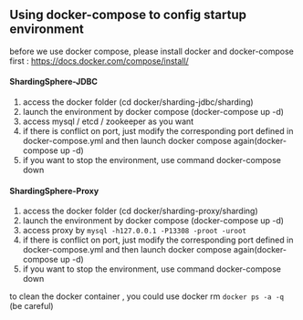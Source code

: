 ## Using docker-compose to config startup environment

before we use docker compose, please install docker and docker-compose first : https://docs.docker.com/compose/install/

#### ShardingSphere-JDBC

1. access the docker folder (cd docker/sharding-jdbc/sharding)
2. launch the environment by docker compose (docker-compose up -d)
3. access mysql / etcd / zookeeper as you want
4. if there is conflict on port, just modify the corresponding port defined in docker-compose.yml and then launch docker compose again(docker-compose up -d)
5. if you want to stop the environment, use command docker-compose down

#### ShardingSphere-Proxy

1. access the docker folder (cd docker/sharding-proxy/sharding)
2. launch the environment by docker compose (docker-compose up -d)
3. access proxy by `mysql -h127.0.0.1 -P13308 -proot -uroot`
4. if there is conflict on port, just modify the corresponding port defined in docker-compose.yml and then launch docker compose again(docker-compose up -d)
5. if you want to stop the environment, use command docker-compose down

to clean the docker container , you could use docker rm `docker ps -a -q` (be careful)
